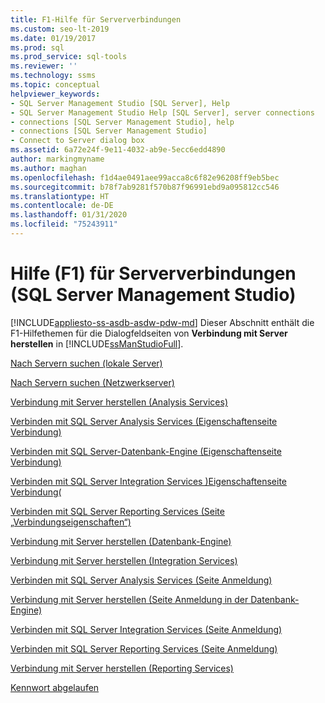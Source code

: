 ```yaml
---
title: F1-Hilfe für Serververbindungen
ms.custom: seo-lt-2019
ms.date: 01/19/2017
ms.prod: sql
ms.prod_service: sql-tools
ms.reviewer: ''
ms.technology: ssms
ms.topic: conceptual
helpviewer_keywords:
- SQL Server Management Studio [SQL Server], Help
- SQL Server Management Studio Help [SQL Server], server connections
- connections [SQL Server Management Studio], help
- connections [SQL Server Management Studio]
- Connect to Server dialog box
ms.assetid: 6a72e24f-9e11-4032-ab9e-5ecc6edd4890
author: markingmyname
ms.author: maghan
ms.openlocfilehash: f1d4ae0491aee99acca8c6f82e96208ff9eb5bec
ms.sourcegitcommit: b78f7ab9281f570b87f96991ebd9a095812cc546
ms.translationtype: HT
ms.contentlocale: de-DE
ms.lasthandoff: 01/31/2020
ms.locfileid: "75243911"
---
```

# <a name="f1-help-for-server-connections-sql-server-management-studio"></a>Hilfe (F1) für Serververbindungen (SQL Server Management Studio)
[!INCLUDE[appliesto-ss-asdb-asdw-pdw-md](../../includes/appliesto-ss-asdb-asdw-pdw-md.md)]
Dieser Abschnitt enthält die F1-Hilfethemen für die Dialogfeldseiten von **Verbindung mit Server herstellen** in [!INCLUDE[ssManStudioFull](../../includes/ssmanstudiofull-md.md)].  
  
[Nach Servern suchen &#40;lokale Server&#41;](../../ssms/f1-help/browse-for-servers-local-servers.md)  
  
[Nach Servern suchen &#40;Netzwerkserver&#41;](../../ssms/f1-help/browse-for-servers-network-servers.md)  
  
[Verbindung mit Server herstellen &#40;Analysis Services&#41;](../../ssms/f1-help/connect-to-server-analysis-services.md)  
  
[Verbinden mit SQL Server Analysis Services &#40;Eigenschaftenseite Verbindung&#41;](../../ssms/f1-help/connect-to-server-connection-properties-page-analysis-services.md)  
  
[Verbinden mit SQL Server-Datenbank-Engine &#40;Eigenschaftenseite Verbindung&#41;](../../ssms/f1-help/connect-to-server-connection-properties-page-database-engine.md)  
  
[Verbinden mit SQL Server Integration Services &#41;Eigenschaftenseite Verbindung&#40;](../../ssms/f1-help/connect-to-server-connection-properties-page-integration-services.md)  
  
[Verbinden mit SQL Server Reporting Services &#40;Seite „Verbindungseigenschaften“&#41;](../../ssms/f1-help/connect-to-server-connection-properties-page-reporting-services.md)  
  
[Verbindung mit Server herstellen &#40;Datenbank-Engine&#41;](../../ssms/f1-help/connect-to-server-database-engine.md)  
  
[Verbindung mit Server herstellen &#40;Integration Services&#41;](../../ssms/f1-help/connect-to-server-integration-services.md)  
  
[Verbinden mit SQL Server Analysis Services &#40;Seite Anmeldung&#41;](../../ssms/f1-help/connect-to-server-login-page-analysis-services.md)  
  
[Verbindung mit Server herstellen &#40;Seite Anmeldung in der Datenbank-Engine&#41;](../../ssms/f1-help/connect-to-server-login-page-database-engine.md)  
  
[Verbinden mit SQL Server Integration Services &#40;Seite Anmeldung&#41;](../../ssms/f1-help/connect-to-server-login-page-integration-services.md)  
  
[Verbinden mit SQL Server Reporting Services &#40;Seite Anmeldung&#41;](../../ssms/f1-help/connect-to-server-login-page-reporting-services.md)  
  
[Verbindung mit Server herstellen &#40;Reporting Services&#41;](../../ssms/f1-help/connect-to-server-reporting-services.md)  
  
[Kennwort abgelaufen](../../ssms/f1-help/password-expired.md)  
  

